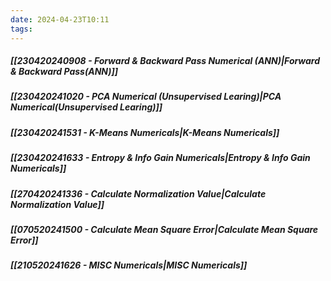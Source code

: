 ```yaml
---
date: 2024-04-23T10:11
tags:
---
```

##### [[230420240908 - Forward & Backward Pass Numerical (ANN)|Forward & Backward Pass(ANN)]]
##### [[230420241020 - PCA Numerical (Unsupervised Learing)|PCA Numerical(Unsupervised Learing)]]
##### [[230420241531 - K-Means Numericals|K-Means Numericals]]
##### [[230420241633 - Entropy & Info Gain Numericals|Entropy & Info Gain Numericals]]
##### [[270420241336 - Calculate Normalization Value|Calculate Normalization Value]]
##### [[070520241500 - Calculate Mean Square Error|Calculate Mean Square Error]]
##### [[210520241626 - MISC Numericals|MISC Numericals]]
